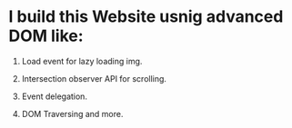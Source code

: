 # I build this Website usnig advanced DOM like:

1. Load event for lazy loading img.

2. Intersection observer API for scrolling.

3. Event delegation.

4. DOM Traversing and more.

